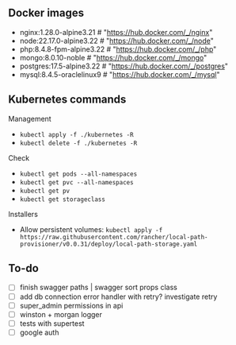 ## Docker images

- nginx:1.28.0-alpine3.21 # "https://hub.docker.com/_/nginx"
- node:22.17.0-alpine3.22 # "https://hub.docker.com/_/node"
- php:8.4.8-fpm-alpine3.22 # "https://hub.docker.com/_/php"
- mongo:8.0.10-noble # "https://hub.docker.com/_/mongo"
- postgres:17.5-alpine3.22 # "https://hub.docker.com/_/postgres"
- mysql:8.4.5-oraclelinux9 # "https://hub.docker.com/_/mysql"

## Kubernetes commands

Management

- `kubectl apply -f ./kubernetes -R`
- `kubectl delete -f ./kubernetes -R`

Check

- `kubectl get pods --all-namespaces`
- `kubectl get pvc --all-namespaces`
- `kubectl get pv`
- `kubectl get storageclass`

Installers

- Allow persistent volumes: `kubectl apply -f https://raw.githubusercontent.com/rancher/local-path-provisioner/v0.0.31/deploy/local-path-storage.yaml`

## To-do

- [ ] finish swagger paths | swagger sort props class
- [ ] add db connection error handler with retry? investigate retry
- [ ] super_admin permissions in api
- [ ] winston + morgan logger
- [ ] tests with supertest
- [ ] google auth
